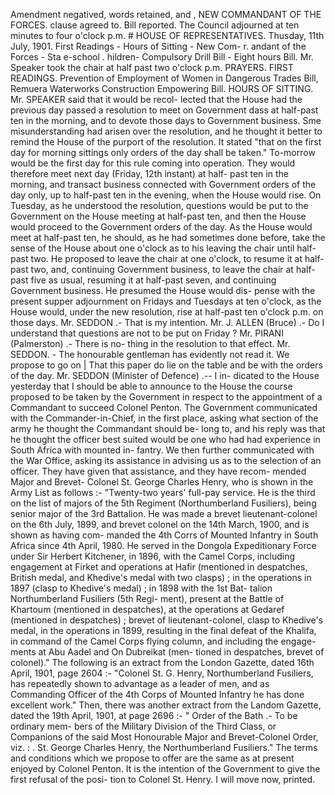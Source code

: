 Amendment negatived, words retained, and , NEW COMMANDANT OF THE FORCES. clause agreed to. Bill reported. The Council adjourned at ten minutes to four o'clock p.m. # HOUSE OF REPRESENTATIVES. Thusday, 11th July, 1901. First Readings - Hours of Sitting - New Com- r. andant of the Forces - Sta e-school . hildren- Compulsory Drill Bill - Eight hours Bill. Mr. Speaker took the chair at half past two o'clock p.m. PRAYERS. FIRST READINGS. Prevention of Employment of Women in Dangerous Trades Bill, Remuera Waterworks Construction Empowering Bill. HOURS OF SITTING. Mr. SPEAKER said that it would be recol- lected that the House had the previous day passed a resolution to meet on Government dass at half-past ten in the morning, and to devote those days to Government business. Sme misunderstanding had arisen over the resolution, and he thought it better to remind the House of the purport of the resolution. It stated "that on the first day for morning sittings only orders of the day shall be taken." To-morrow would be the first day for this rule coming into operation. They would therefore meet next day (Friday, 12th instant) at half- past ten in the morning, and transact business connected with Government orders of the day only, up to half-past ten in the evening, when the House would rise. On Tuesday, as he understood the resolution, questions would be put to the Government on the House meeting at half-past ten, and then the House would proceed to the Government orders of the day. As the House would meet at half-past ten, he should, as he had sometimes done before, take the sense of the House about one o'clock as to his leaving the chair until half- past two. He proposed to leave the chair at one o'clock, to resume it at half-past two, and, continuing Government business, to leave the chair at half-past five as usual, resuming it at half-past seven, and continuing Government business. He presumed the House would dis- pense with the present supper adjournment on Fridays and Tuesdays at ten o'clock, as the House would, under the new resolution, rise at half-past ten o'clock p.m. on those days. Mr. SEDDON .- That is my intention. Mr. J. ALLEN (Bruce) .- Do I understand that questions are not to be put on Friday ? Mr. PIRANI (Palmerston) .- There is no- thing in the resolution to that effect. Mr. SEDDON. - The honourable gentleman has evidently not read it. We propose to go on | That this paper do lie on the table and be with the orders of the day. Mr. SEDDON (Minister of Defence) .-- I in- dicated to the House yesterday that I should be able to announce to the House the course proposed to be taken by the Government in respect to the appointment of a Commandant to succeed Colonel Penton. The Government communicated with the Commander-in-Chief, in the first place, asking what section of the army he thought the Commandant should be- long to, and his reply was that he thought the officer best suited would be one who had had experience in South Africa with mounted in- fantry. We then further communicated with the War Office, asking its assistance in advising us as to the selection of an officer. They have given that assistance, and they have recom- mended Major and Brevet- Colonel St. George Charles Henry, who is shown in the Army List as follows :- "Twenty-two years' full-pay service. He is the third on the list of majors of the 5th Regiment (Northumberland Fusiliers), being senior major of the 3rd Battalion. He was made a brevet lieutenant-colonel on the 6th July, 1899, and brevet colonel on the 14th March, 1900, and is shown as having com- manded the 4th Corrs of Mounted Infantry in South Africa since 4th April, 1980. He served in the Dongola Expeditionary Force under Sir Herbert Kitchener, in 1896, with the Camel Corps, including engagement at Firket and operations at Hafir (mentioned in despatches, British medal, and Khedive's medal with two clasps) ; in the operations in 1897 (clasp to Khedive's medal) ; in 1898 with the 1st Bat- talion Northumberland Fusiliers (5th Regi- ment), present at the Battle of Khartoum (mentioned in despatches), at the operations at Gedaref (mentioned in despatches) ; brevet of lieutenant-colonel, clasp to Khedive's medal, in the operations in 1899, resulting in the final defeat of the Khalifa, in command of the Camel Corps flying column, and including the engage- ments at Abu Aadel and On Dubreikat (men- tioned in despatches, brevet of colonel)." The following is an extract from the London Gazette, dated 16th April, 1901, page 2604 :- "Colonel St. G. Henry, Northumberland Fusiliers, has repeatedly shown to advantage as a leader of men, and as Commanding Officer of the 4th Corps of Mounted Infantry he has done excellent work." Then, there was another extract from the Landom Gazette, dated the 19th April, 1901, at page 2696 :- " Order of the Bath .- To be ordinary mem- bers of the Military Division of the Third Class, or Companions of the said Most Honourable Major and Brevet-Colonel Order, viz. : . St. George Charles Henry, the Northumberland Fusiliers." The terms and conditions which we propose to offer are the same as at present enjoyed by Colonel Penton. It is the intention of the Government to give the first refusal of the posi- tion to Colonel St. Henry. I will move now, printed. 